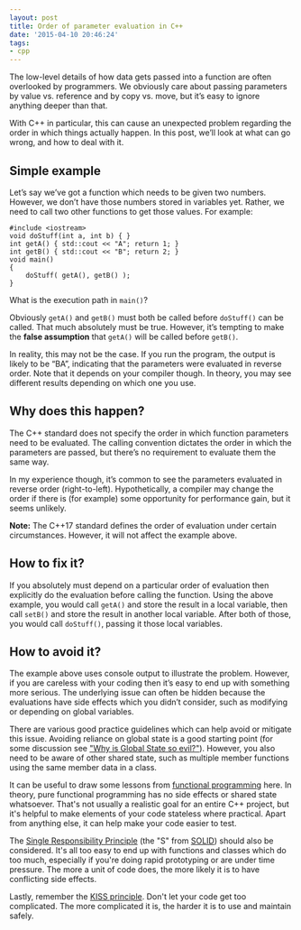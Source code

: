 ```yaml
---
layout: post
title: Order of parameter evaluation in C++
date: '2015-04-10 20:46:24'
tags:
- cpp
---
```


The low-level details of how data gets passed into a function are often overlooked by programmers. We obviously care about passing parameters by value vs. reference and by copy vs. move, but it’s easy to ignore anything deeper than that.

With C++ in particular, this can cause an unexpected problem regarding the order in which things actually happen. In this post, we’ll look at what can go wrong, and how to deal with it.

## Simple example

Let’s say we’ve got a function which needs to be given two numbers. However, we don’t have those numbers stored in variables yet. Rather, we need to call two other functions to get those values. For example:

    #include <iostream>
    void doStuff(int a, int b) { }
    int getA() { std::cout << "A"; return 1; }
    int getB() { std::cout << "B"; return 2; }
    void main()
    {
        doStuff( getA(), getB() );
    }

What is the execution path in `main()`?

Obviously `getA()` and `getB()` must both be called before `doStuff()` can be called. That much absolutely must be true. However, it’s tempting to make the **false assumption** that `getA()` will be called before `getB()`.

In reality, this may not be the case. If you run the program, the output is likely to be “BA”, indicating that the parameters were evaluated in reverse order. Note that it depends on your compiler though. In theory, you may see different results depending on which one you use.

## Why does this happen?

The C++ standard does not specify the order in which function parameters need to be evaluated. The calling convention dictates the order in which the parameters are passed, but there’s no requirement to evaluate them the same way.

In my experience though, it’s common to see the parameters evaluated in reverse order (right-to-left). Hypothetically, a compiler may change the order if there is (for example) some opportunity for performance gain, but it seems unlikely.

**Note:** The C++17 standard defines the order of evaluation under certain circumstances. However, it will not affect the example above.

## How to fix it?

If you absolutely must depend on a particular order of evaluation then explicitly do the evaluation before calling the function. Using the above example, you would call `getA()` and store the result in a local variable, then call `setB()` and store the result in another local variable. After both of those, you would call `doStuff()`, passing it those local variables.

## How to avoid it?

The example above uses console output to illustrate the problem. However, if you are careless with your coding then it’s easy to end up with something more serious. The underlying issue can often be hidden because the evaluations have side effects which you didn’t consider, such as modifying or depending on global variables.

There are various good practice guidelines which can help avoid or mitigate this issue. Avoiding reliance on global state is a good starting point (for some discussion see ["Why is Global State so evil?"](https://softwareengineering.stackexchange.com/questions/148108/why-is-global-state-so-evil)). However, you also need to be aware of other shared state, such as multiple member functions using the same member data in a class.

It can be useful to draw some lessons from [functional programming](https://medium.com/javascript-scene/master-the-javascript-interview-what-is-functional-programming-7f218c68b3a0) here. In theory, pure functional programming has no side effects or shared state whatsoever. That's not usually a realistic goal for an entire C++ project, but it's helpful to make elements of your code stateless where practical. Apart from anything else, it can help make your code easier to test.

The [Single Responsibility Principle](https://blog.cleancoder.com/uncle-bob/2014/05/08/SingleReponsibilityPrinciple.html) (the "S" from [SOLID](https://en.wikipedia.org/wiki/SOLID)) should also be considered. It's all too easy to end up with functions and classes which do too much, especially if you're doing rapid prototyping or are under time pressure. The more a unit of code does, the more likely it is to have conflicting side effects.

Lastly, remember the [KISS principle](https://simpleprogrammer.com/kiss-one-best-practice-to-rule-them-all/). Don't let your code get too complicated. The more complicated it is, the harder it is to use and maintain safely.

<!--kg-card-end: markdown-->